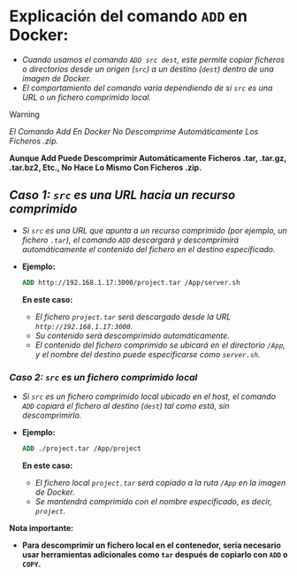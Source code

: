<!-- Autor: Daniel Benjamin Perez Morales -->
<!-- GitHub: https://github.com/D4nitrix13 -->
<!-- GitLab: https://gitlab.com/D4nitrix13 -->
<!-- Correo electrónico: danielperezdev@proton.me -->

# **Explicación del comando `ADD` en Docker:**

- *Cuando usamos el comando `ADD src dest`, este permite copiar ficheros o directorios desde un origen (`src`) a un destino (`dest`) dentro de una imagen de Docker.*
- *El comportamiento del comando varía dependiendo de si `src` es una URL o un fichero comprimido local.*

> [!WARNING]
> *El Comando Add En Docker No Descomprime Automáticamente Los Ficheros .zip.*

**Aunque Add Puede Descomprimir Automáticamente Ficheros .tar, .tar.gz, .tar.bz2, Etc., No Hace Lo Mismo Con Ficheros .zip.**

## ***Caso 1: `src` es una URL hacia un recurso comprimido***

- *Si `src` es una URL que apunta a un recurso comprimido (por ejemplo, un fichero `.tar`), el comando `ADD` descargará y descomprimirá automáticamente el contenido del fichero en el destino especificado.*
- **Ejemplo:**

  ```Dockerfile
  ADD http://192.168.1.17:3000/project.tar /App/server.sh
  ```

  **En este caso:**
  - *El fichero `project.tar` será descargado desde la URL `http://192.168.1.17:3000`.*
  - *Su contenido será descomprimido automáticamente.*
  - *El contenido del fichero comprimido se ubicará en el directorio `/App`, y el nombre del destino puede especificarse como `server.sh`.*

### ***Caso 2: `src` es un fichero comprimido local***

- *Si `src` es un fichero comprimido local ubicado en el host, el comando `ADD` copiará el fichero al destino (`dest`) tal como está, sin descomprimirlo.*
- **Ejemplo:**

  ```Dockerfile
  ADD ./project.tar /App/project
  ```

  **En este caso:**
  - *El fichero local `project.tar` será copiado a la ruta `/App` en la imagen de Docker.*
  - *Se mantendrá comprimido con el nombre especificado, es decir, `project`.*

**Nota importante:**

- **Para descomprimir un fichero local en el contenedor, sería necesario usar herramientas adicionales como `tar` después de copiarlo con `ADD` o `COPY`.**
